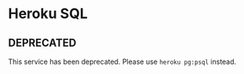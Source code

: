 # Heroku SQL

## DEPRECATED

This service has been deprecated. Please use `heroku pg:psql` instead.
